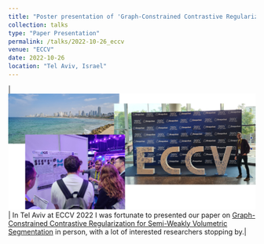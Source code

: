```yaml
---
title: "Poster presentation of 'Graph-Constrained Contrastive Regularization for Semi-Weakly Volumetric Segmentation'"
collection: talks
type: "Paper Presentation"
permalink: /talks/2022-10-26_eccv
venue: "ECCV"
date: 2022-10-26
location: "Tel Aviv, Israel"
---
```


|![Photo poster presentation](/images/presentation/eccvpresentation2022.png)| In Tel Aviv at ECCV 2022 I was fortunate to presented our paper on [ Graph-Constrained Contrastive Regularization for Semi-Weakly Volumetric Segmentation](https://www.ecva.net/papers/eccv_2022/papers_ECCV/html/399_ECCV_2022_paper.php) in person, with a lot of interested researchers stopping by.|